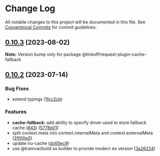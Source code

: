 # Change Log

All notable changes to this project will be documented in this file.
See [Conventional Commits](https://conventionalcommits.org) for commit guidelines.

## [0.10.3](https://github.com/Tinkoff/tinkoff-request/compare/@tinkoff/request-plugin-cache-fallback@0.10.2...@tinkoff/request-plugin-cache-fallback@0.10.3) (2023-08-02)

**Note:** Version bump only for package @tinkoff/request-plugin-cache-fallback





## [0.10.2](https://github.com/Tinkoff/tinkoff-request/compare/@tinkoff/request-plugin-cache-fallback@0.10.2...@tinkoff/request-plugin-cache-fallback@0.10.2) (2023-07-14)


### Bug Fixes

* extend typings ([1fcc2cb](https://github.com/Tinkoff/tinkoff-request/commit/1fcc2cb32597b10d788de36303507e385042fc96))


### Features

* **cache-fallback:** add ability to specify driver used to store fallback cache ([#43](https://github.com/Tinkoff/tinkoff-request/issues/43)) ([5778e01](https://github.com/Tinkoff/tinkoff-request/commit/5778e01a0281f5772f2c2d879649e89c045209fe))
* split context.meta into context.internalMeta and context.externalMeta ([31f00e0](https://github.com/Tinkoff/tinkoff-request/commit/31f00e0ae14767f213a67eb2df349c9f75adcfe7))
* update lru-cache ([dc65ec9](https://github.com/Tinkoff/tinkoff-request/commit/dc65ec92fb185b0100d5a87f4aecadc39f2a9cd5))
* use @tramvai/build as builder to provide modern es version ([3a26224](https://github.com/Tinkoff/tinkoff-request/commit/3a26224221d4fc073938cf32c2f147515620c28e))
